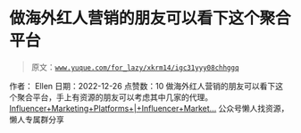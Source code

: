 # 做海外红人营销的朋友可以看下这个聚合平台

> 原文：[`www.yuque.com/for_lazy/xkrm14/igc31yyy08chhggq`](https://www.yuque.com/for_lazy/xkrm14/igc31yyy08chhggq)

<ne-p id="ue2478afc" data-lake-id="ue2478afc"><ne-text id="ud91b70bf">作者： Ellen</ne-text></ne-p> <ne-p id="u7c7b60f0" data-lake-id="u7c7b60f0"><ne-text id="u7fb14eab">日期：2022-12-26</ne-text></ne-p> <ne-p id="u37c834b3" data-lake-id="u37c834b3"><ne-text id="ub662505b">点赞数：</ne-text><ne-text id="uc7ba0223" ne-bold="true">10</ne-text></ne-p> <ne-hole id="ue9997277" data-lake-id="ue9997277"><ne-card data-card-name="hr" data-card-type="block" id="Nzmi0" data-event-boundary="card"><ne-p id="u79fc7f8c" data-lake-id="u79fc7f8c"><ne-text id="u4b677649">做海外红人营销的朋友可以看下这个聚合平台，手上有资源的朋友可以考虑其中几家的代理。</ne-text>[<ne-text id="u9b9ec9e8">Influencer+Marketing+Platforms+|+Influencer+Market...</ne-text>](https://influencermarketinghub.com/influencer-marketing-platforms/)</ne-p> <ne-hole id="u75ccbaf0" data-lake-id="u75ccbaf0"><ne-card data-card-name="hr" data-card-type="block" id="a3B7V" data-event-boundary="card"><ne-p id="u1b0c3455" data-lake-id="u1b0c3455"><ne-text id="u026e52a2">公众号懒人找资源，懒人专属群分享</ne-text></ne-p></ne-card></ne-hole></ne-card></ne-hole>